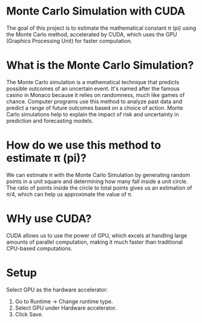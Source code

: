 # Monte Carlo Simulation with CUDA
The goal of this project is to estimate the mathematical constant π (pi) using the Monte Carlo method, accelerated by CUDA, which uses the GPU (Graphics Processing Unit) for faster computation. 

# What is the Monte Carlo Simulation?
The Monte Carlo simulation is a mathematical technique that predicts possible outcomes of an uncertain event. It's named after the famous casino in Monaco because it relies on randomness, much like games of chance. Computer programs use this method to analyze past data and predict a range of future outcomes based on a choice of action. Monte Carlo simulations help to explain the impact of risk and uncertainty in prediction and forecasting models.

# How do we use this method to estimate π (pi)?
We can estimate π with the Monte Carlo Simulation by generating random points in a unit square and determining how many fall inside a unit circle. The ratio of points inside the circle to total points gives us an estimation of π/4, which can help us approximate the value of π.

# WHy use CUDA?
CUDA allows us to use the power of GPU, which excels at handling large amounts of parallel computation, making it much faster than traditional CPU-based computations.

# Setup
Select GPU as the hardware accelerator:

1. Go to Runtime -> Change runtime type.
2. Select GPU under Hardware accelerator.
3. Click Save.
